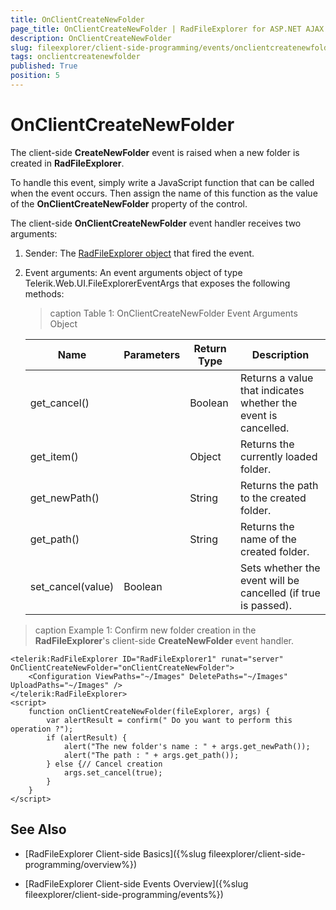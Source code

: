 ```yaml
---
title: OnClientCreateNewFolder
page_title: OnClientCreateNewFolder | RadFileExplorer for ASP.NET AJAX Documentation
description: OnClientCreateNewFolder
slug: fileexplorer/client-side-programming/events/onclientcreatenewfolder
tags: onclientcreatenewfolder
published: True
position: 5
---
```


# OnClientCreateNewFolder

The client-side **CreateNewFolder** event is raised when a new folder is created in **RadFileExplorer**.

To handle this event, simply write a JavaScript function that can be called when the event occurs. Then assign the name of this function as the value of the **OnClientCreateNewFolder** property of the control.

The client-side **OnClientCreateNewFolder** event handler receives two arguments:

1. Sender: The [RadFileExplorer object](https://docs.telerik.com/devtools/aspnet-ajax/api/client/Telerik.Web.UI.RadFileExplorer) that fired the event.

1. Event arguments: An event arguments object of type Telerik.Web.UI.FileExplorerEventArgs that exposes the following methods:

	>caption Table 1: OnClientCreateNewFolder Event Arguments Object

	|  **Name**  |  **Parameters**  |  **Return Type**  |  **Description**  |
	| ------ | ------ | ------ | ------ |
	|get_cancel()||Boolean|Returns a value that indicates whether the event is cancelled.|
	|get_item()||Object|Returns the currently loaded folder.|
	|get_newPath()||String|Returns the path to the created folder.|
	|get_path()||String|Returns the name of the created folder.|
	|set_cancel(value)|Boolean||Sets whether the event will be cancelled (if true is passed).|

>caption Example 1: Confirm new folder creation in the **RadFileExplorer**'s client-side **CreateNewFolder** event handler.

````ASP.NET
<telerik:RadFileExplorer ID="RadFileExplorer1" runat="server" OnClientCreateNewFolder="onClientCreateNewFolder">
    <Configuration ViewPaths="~/Images" DeletePaths="~/Images" UploadPaths="~/Images" />
</telerik:RadFileExplorer>
<script>
    function onClientCreateNewFolder(fileExplorer, args) {
        var alertResult = confirm(" Do you want to perform this operation ?");
        if (alertResult) {
            alert("The new folder's name : " + args.get_newPath());
            alert("The path : " + args.get_path());
        } else {// Cancel creation        
            args.set_cancel(true);
        }
    }
</script>
````


## See Also

 * [RadFileExplorer Client-side Basics]({%slug fileexplorer/client-side-programming/overview%})

 * [RadFileExplorer Client-side Events Overview]({%slug fileexplorer/client-side-programming/events%})
